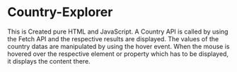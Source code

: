 # Country-Explorer
This is Created pure HTML and JavaScript.
A Country API is called by using the Fetch API and the respective results are displayed. The values of the country datas are manipulated by using the hover event. When the mouse is hovered over the respective element or property which has to be displayed, it displays the content there.

